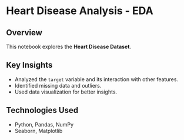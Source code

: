 # Heart Disease Analysis - EDA

## Overview
This notebook explores the **Heart Disease Dataset**.

## Key Insights
- Analyzed the `target` variable and its interaction with other features.
- Identified missing data and outliers.
- Used data visualization for better insights.

## Technologies Used
- Python, Pandas, NumPy  
- Seaborn, Matplotlib  

